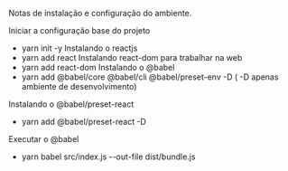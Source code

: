 Notas de instalação e configuração do ambiente.

Iniciar a configuração base do projeto
 - yarn init -y 
Instalando o reactjs
 - yarn add react
Instalando react-dom para trabalhar na web
 - yarn add react-dom
Instalando o @babel
 - yarn add @babel/core @babel/cli @babel/preset-env -D ( -D apenas ambiente de desenvolvimento)

 Instalando o @babel/preset-react
 - yarn add @babel/preset-react -D


 Executar o @babel
 - yarn babel src/index.js --out-file dist/bundle.js